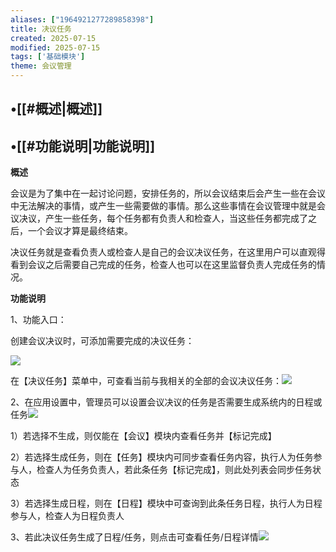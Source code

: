 ```yaml
---
aliases: ["1964921277289858398"]
title: 决议任务
created: 2025-07-15
modified: 2025-07-15
tags: ['基础模块']
theme: 会议管理
---
```


## •[[#概述|概述]]

## •[[#功能说明|功能说明]]

**概述**

会议是为了集中在一起讨论问题，安排任务的，所以会议结束后会产生一些在会议中无法解决的事情，或产生一些需要做的事情。那么这些事情在会议管理中就是会议决议，产生一些任务，每个任务都有负责人和检查人，当这些任务都完成了之后，一个会议才算是最终结束。

决议任务就是查看负责人或检查人是自己的会议决议任务，在这里用户可以直观得看到会议之后需要自己完成的任务，检查人也可以在这里监督负责人完成任务的情况。

**功能说明**

1、功能入口：

创建会议决议时，可添加需要完成的决议任务：

![](https://myhelpdoc.oss-cn-heyuan.aliyuncs.com/mdimages/966aabcd06dbebf7d72fdd6a9afc0e46.jpg)

在【决议任务】菜单中，可查看当前与我相关的全部的会议决议任务：![](https://myhelpdoc.oss-cn-heyuan.aliyuncs.com/mdimages/2d77511d0cf14c1af587a518cf90cba8.jpg)

2、在应用设置中，管理员可以设置会议决议的任务是否需要生成系统内的日程或任务![](https://myhelpdoc.oss-cn-heyuan.aliyuncs.com/mdimages/4c3be94c271a04a64f10a04ac1bbe950.jpg)

1）若选择不生成，则仅能在【会议】模块内查看任务并【标记完成】

2）若选择生成任务，则在【任务】模块内可同步查看任务内容，执行人为任务参与人，检查人为任务负责人，若此条任务【标记完成】，则此处列表会同步任务状态

3）若选择生成日程，则在【日程】模块中可查询到此条任务日程，执行人为日程参与人，检查人为日程负责人

3、若此决议任务生成了日程/任务，则点击可查看任务/日程详情![](https://myhelpdoc.oss-cn-heyuan.aliyuncs.com/mdimages/64a38d8c96d7f02257c32c7708d0bfc3.jpg)

